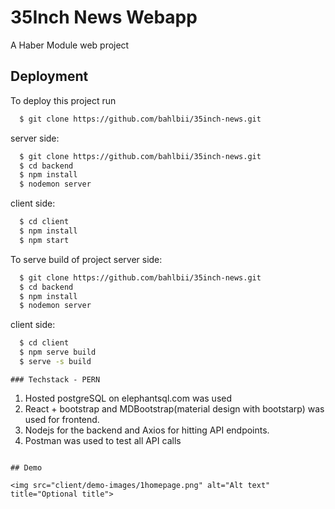 
# 35Inch News Webapp

A Haber Module web project 


## Deployment

To deploy this project run
```bash
  $ git clone https://github.com/bahlbii/35inch-news.git
```
server side:
```bash
  $ git clone https://github.com/bahlbii/35inch-news.git
  $ cd backend
  $ npm install
  $ nodemon server
```
client side:
```bash
  $ cd client
  $ npm install
  $ npm start
```

To serve build of project
server side:
```bash
  $ git clone https://github.com/bahlbii/35inch-news.git
  $ cd backend
  $ npm install
  $ nodemon server
```
client side:
```bash
  $ cd client
  $ npm serve build
  $ serve -s build
```
```
### Techstack - PERN
```
1. Hosted postgreSQL on elephantsql.com was used
2. React + bootstrap and MDBootstrap(material design with bootstarp) was used for frontend.
3. Nodejs for the backend and Axios for hitting API endpoints.
4. Postman was used to test all API calls
```

## Demo 

<img src="client/demo-images/1homepage.png" alt="Alt text" title="Optional title">


